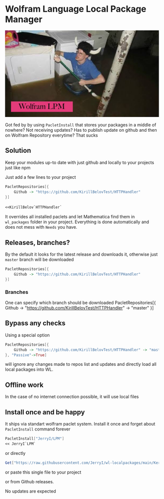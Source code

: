 # Wolfram Language Local Package Manager

![logo](images-2.jpeg)

Got fed by by using `PacletInstall` that stores your packages in a middle of nowhere? Not receiving updates?
Has to publish update on github and then on Wolfram Repository everytime?
That sucks

## Solution
Keep your modules up-to date with just github and locally to your projects just like npm

Just add a few lines to your project
```mathematica
PacletRepositories[{
    Github -> "https://github.com/KirillBelovTest/HTTPHandler"
}]

<<KirillBelov`HTTPHandler`
```

It overrides all installed paclets and let Mathematica find them in `wl_packages` folder in your project.
Everything is done automatically and does not mess with `Needs` you have.

## Releases, branches?
By the default it looks for the latest release and downloads it, otherwise just `master` branch will be downloaded
```mathematica
PacletRepositories[{
    Github -> "https://github.com/KirillBelovTest/HTTPHandler"
}]
```

### Branches
One can specify which branch should be downloaded
PacletRepositories[{
    Github -> "https://github.com/KirillBelovTest/HTTPHandler" -> "master"
}]

## Bypass any checks
Using a special option

```mathematica
PacletRepositories[{
    Github -> "https://github.com/KirillBelovTest/HTTPHandler" -> "master"
}, "Passive"->True]
```

will ignore any changes made to repos list and updates and directly load all local packages into WL.

## Offline work
In the case of no internet connection possible, it will use local files


## Install once and be happy
It ships via standart wolfram paclet system. Install it once and forget about `PacletInstall` command forever
```mathematica
PacletInstall["JerryI/LPM"]
<< JerryI`LPM`
```

or directly
```mathematica
Get["https://raw.githubusercontent.com/JerryI/wl-localpackages/main/Kernel/LPM.wl"]
```

or paste this single file to your project

or from Github releases.

No updates are expected
